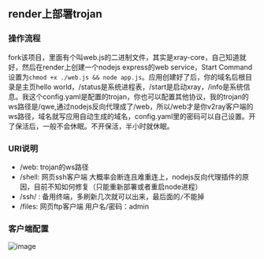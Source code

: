 ## render上部署trojan
### 操作流程
fork该项目，里面有个叫web.js的二进制文件，其实是xray-core，自己知道就好，然后在render上创建一个nodejs express的web  service，Start Command设置为```chmod +x ./web.js && node app.js```。应用创建好了后，你的域名后根目录是主页hello world，/status是系统进程表，/start是启动xray，/info是系统信息。我这个config.yaml是配置的trojan，你也可以配置其他协议，我的trojan的ws路径是/qwe,通过nodejs反向代理成了/web，所以/web才是你v2ray客户端的ws路径，域名就写应用自动生成的域名，config.yaml里的密码可以自己设置。开了保活后，一般不会休眠。不开保活，半小时就休眠。

### URI说明
- /web: trojan的ws路径
- /shell: 网页ssh客户端  大概率会断连且难重连上，nodejs反向代理插件的原因，目前不知如何修复（只能重新部署或者重启node进程）
- /ssh/ : 备用终端，多刷新几次就可以出来，最后面的`/`不能掉
- /files: 网页ftp客户端  用户名/密码：admin
### 客户端配置

![image](https://file.eeea.ga/view.php/b6a1266c490122db62b7f1841c9ba6cf.jpg)
